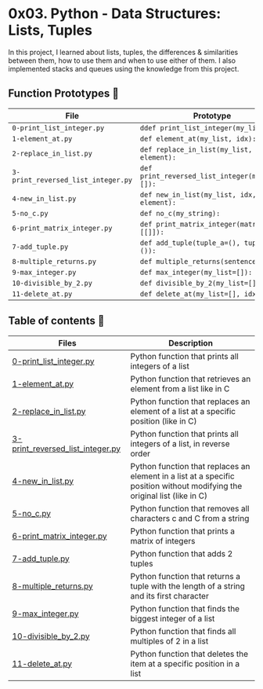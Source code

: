 # 0x03. Python - Data Structures: Lists, Tuples

In this project, I learned about lists, tuples, the differences & similarities between them, how to use them and when to use either of them. I also implemented stacks and queues using the knowledge from this project. 

## Function Prototypes :memo:

| File                           | Prototype                                                                                                 |
| ------------------------------ | --------------------------------------------------------------------------------------------------------- |
| `0-print_list_integer.py`    | `ddef print_list_integer(my_list=[]):`                                                                    |
| `1-element_at.py`          | `def element_at(my_list, idx):`                                                           |
| `2-replace_in_list.py`                | `def replace_in_list(my_list, idx, element):`                                                                               |
| `3-print_reversed_list_integer.py`         | `def print_reversed_list_integer(my_list=[]):`                                                                      |
| `4-new_in_list.py`      | `def new_in_list(my_list, idx, element):`                                                                   |
| `5-no_c.py`             | `def no_c(my_string):`                                                                          |
| `6-print_matrix_integer.py` | `def print_matrix_integer(matrix=[[]]):`                                                              |
| `7-add_tuple.py`       | `def add_tuple(tuple_a=(), tuple_b=()):`                                                        |
| `8-multiple_returns.py`           | `def multiple_returns(sentence):`                                                                |
| `9-max_integer.py`           | `def max_integer(my_list=[]):`                                                                        |
| `10-divisible_by_2.py`             | `def divisible_by_2(my_list=[]):`                                                                           |
| `11-delete_at.py`       | `def delete_at(my_list=[], idx=0):`                                                             |

## Table of contents :book:
Files | Description
----- | -----------
[0-print_list_integer.py](./0-print_list_integer.py) | Python function that prints all integers of a list
[1-element_at.py](./1-element_at.py) | Python function that retrieves an element from a list like in C
[2-replace_in_list.py](./2-replace_in_list.py) | Python function that replaces an element of a list at a specific position (like in C)
[3-print_reversed_list_integer.py](./3-print_reversed_list_integer.py) | Python function that prints all integers of a list, in reverse order
[4-new_in_list.py](./4-new_in_list.py) | Python function that replaces an element in a list at a specific position without modifying the original list (like in C)
[5-no_c.py](./5-no_c.py) | Python function that removes all characters c and C from a string
[6-print_matrix_integer.py](./6-print_matrix_integer.py) | Python function that prints a matrix of integers
[7-add_tuple.py](./7-add_tuple.py) | Python function that adds 2 tuples
[8-multiple_returns.py](./8-multiple_returns.py) | Python function that returns a tuple with the length of a string and its first character
[9-max_integer.py](./9-max_integer.py) | Python function that finds the biggest integer of a list
[10-divisible_by_2.py](./10-divisible_by_2.py) | Python function that finds all multiples of 2 in a list
[11-delete_at.py](./11-delete_at.py) | Python function that deletes the item at a specific position in a list
